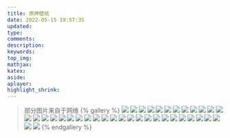 ```yaml
---
title: 原神壁纸
date: 2022-05-15 19:57:35
updated:
type:
comments:
description:
keywords:
top_img:
mathjax:
katex:
aside:
aplayer:
highlight_shrink:
---
```


> 部分图片来自于网络
{% gallery %}
![](https://cxl2020mc-1304820025.file.myqcloud.com/file/ys/1.0KV%E5%85%B6%E4%B8%802560x1440.jpg)
![](https://cxl2020mc-1304820025.file.myqcloud.com/file/ys/1.0%E8%8A%B1%E6%B5%B7%E5%8F%8C%E6%98%9F_1080x1920.jpg)
![](https://cxl2020mc-1304820025.file.myqcloud.com/file/ys/1.0KV%E5%85%B6%E4%BA%8C2560x1440.jpg)
![](https://cxl2020mc-1304820025.file.myqcloud.com/file/ys/1.4%E9%A3%8E%E8%8A%B1%E8%8A%82_2560x1440.jpg)
![](https://cxl2020mc-1304820025.file.myqcloud.com/file/ys/1080-2160.jpg)
![](https://cxl2020mc-1304820025.file.myqcloud.com/file/ys/1125-2436-2.jpg)
![](https://cxl2020mc-1304820025.file.myqcloud.com/file/ys/2560-1440.jpg)
![](https://cxl2020mc-1304820025.file.myqcloud.com/file/ys/PS5%E5%86%B3%E6%88%98%E7%BE%A4%E7%8E%89%E9%98%81KV_2560x1440.jpg)
![](https://cxl2020mc-1304820025.file.myqcloud.com/file/ys/%E4%B8%8D%E5%8A%A8%E9%B8%A3%E7%A5%9E%EF%BC%8C%E6%B3%A1%E5%BD%B1%E6%96%AD%E7%81%AD-1125x2436.jpg)
![](https://cxl2020mc-1304820025.file.myqcloud.com/file/ys/%E4%B8%8D%E5%8A%A8%E9%B8%A3%E7%A5%9E%EF%BC%8C%E6%B3%A1%E5%BD%B1%E6%96%AD%E7%81%AD-2560x1440.jpg)
![](https://cxl2020mc-1304820025.file.myqcloud.com/file/ys/%E5%85%AC%E5%AD%90%E6%89%98%E9%A9%AC1125-2436.jpg)
![](https://cxl2020mc-1304820025.file.myqcloud.com/file/ys/%E5%85%AC%E5%AD%90%E6%89%98%E9%A9%AC2560-1440.jpg)
![](https://cxl2020mc-1304820025.file.myqcloud.com/file/ys/%E5%85%AC%E5%AD%90%E8%BE%9B%E7%84%B1-2560-1440.jpg)
![](https://cxl2020mc-1304820025.file.myqcloud.com/file/ys/%E5%85%AC%E5%AD%90%E8%BE%9B%E7%84%B11125-2436.png)
![](https://cxl2020mc-1304820025.file.myqcloud.com/file/ys/%E5%8E%9F%E7%A5%9E1%E5%91%A8%E5%B9%B4-1080-2160-2.jpg)
![](https://cxl2020mc-1304820025.file.myqcloud.com/file/ys/%E5%8E%9F%E7%A5%9E1%E5%91%A8%E5%B9%B41080-2160.jpg)
![](https://cxl2020mc-1304820025.file.myqcloud.com/file/ys/%E5%8E%9F%E7%A5%9E1%E5%91%A8%E5%B9%B42048x1536.png)
![](https://cxl2020mc-1304820025.file.myqcloud.com/file/202209010908458.png)
![](https://cxl2020mc-1304820025.file.myqcloud.com/file/ys/%E5%92%8C%E7%85%A6%E5%B8%8C%E6%9C%9B%E4%B9%8B%E9%A3%8E1920x1080.jpg)
![](https://cxl2020mc-1304820025.file.myqcloud.com/file/ys/%E5%92%8C%E7%85%A6%E5%B8%8C%E6%9C%9B%E4%B9%8B%E9%A3%8E2560x1440.jpg)
![](https://cxl2020mc-1304820025.file.myqcloud.com/file/ys/%E6%B5%B7%E7%81%AF%E8%8A%822560x1440.png)
![](https://cxl2020mc-1304820025.file.myqcloud.com/file/ys/%E7%8E%89%E6%89%89%E7%BB%95%E5%B0%98%E6%AD%8C-1125x2436.png)
![](https://cxl2020mc-1304820025.file.myqcloud.com/file/ys/%E7%8E%89%E6%89%89%E7%BB%95%E5%B0%98%E6%AD%8C-2560x1440.jpg)
![](https://cxl2020mc-1304820025.file.myqcloud.com/file/ys/%E7%9B%9B%E5%A4%8F%EF%BC%81%E6%B5%B7%E5%B2%9B%EF%BC%9F%E5%A4%A7%E5%86%92%E9%99%A9%EF%BC%81-1125x2436%282%29.jpg)
![](https://cxl2020mc-1304820025.file.myqcloud.com/file/ys/%E7%9B%9B%E5%A4%8F%EF%BC%81%E6%B5%B7%E5%B2%9B%EF%BC%9F%E5%A4%A7%E5%86%92%E9%99%A9%EF%BC%81-1125x2436.jpg)
![](https://cxl2020mc-1304820025.file.myqcloud.com/file/ys/%E7%9B%9B%E5%A4%8F%EF%BC%81%E6%B5%B7%E5%B2%9B%EF%BC%9F%E5%A4%A7%E5%86%92%E9%99%A9%EF%BC%81-2560x1440.jpg)
![](https://cxl2020mc-1304820025.file.myqcloud.com/file/ys/%E7%BE%A4%E7%8E%89%E9%98%81-2560x1440.png)
![](https://cxl2020mc-1304820025.file.myqcloud.com/file/ys/%E9%9B%B7%E7%94%B5%E5%B0%86%E5%86%9B%E5%BF%83%E6%B5%B72560-1440.jpg)
![](https://cxl2020mc-1304820025.file.myqcloud.com/file/ys/202205241909560.jpg)
![](https://cxl2020mc-1304820025.file.myqcloud.com/file/ys/202205241909917.jpg)
![](https://cxl2020mc-1304820025.file.myqcloud.com/file/ys/202205241910417.png)
![](https://cxl2020mc-1304820025.file.myqcloud.com/file/ys/202205241910773.jpg)
![](https://cxl2020mc-1304820025.file.myqcloud.com/file/ys/202205241910863.jpg)
![](https://cxl2020mc-1304820025.file.myqcloud.com/file/ys/202205241911431.jpg)
![](https://cxl2020mc-1304820025.file.myqcloud.com/file/ys/202205241911527.png)
![](https://cxl2020mc-1304820025.file.myqcloud.com/file/ys/202205241911479.jpg)
![](https://cxl2020mc-1304820025.file.myqcloud.com/file/ys/202205241910475.jpg)
{% endgallery %}
